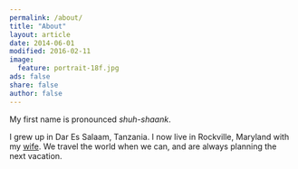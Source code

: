 ```yaml
---
permalink: /about/
title: "About"
layout: article
date: 2014-06-01
modified: 2016-02-11
image:
  feature: portrait-18f.jpg
ads: false
share: false
author: false
---
```


My first name is pronounced *shuh-shaank*. 


I grew up in Dar Es Salaam, Tanzania. I now live in Rockville, Maryland with my
[wife](http://www.sbansal.com). We travel the world when we can, and are always
planning the next vacation. 
